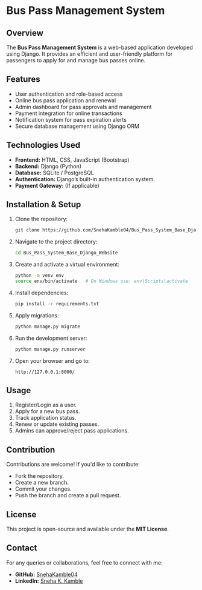 # Bus Pass Management System

## Overview
The **Bus Pass Management System** is a web-based application developed using Django. It provides an efficient and user-friendly platform for passengers to apply for and manage bus passes online.

## Features
- User authentication and role-based access
- Online bus pass application and renewal
- Admin dashboard for pass approvals and management
- Payment integration for online transactions
- Notification system for pass expiration alerts
- Secure database management using Django ORM

## Technologies Used
- **Frontend:** HTML, CSS, JavaScript (Bootstrap)
- **Backend:** Django (Python)
- **Database:** SQLite / PostgreSQL
- **Authentication:** Django’s built-in authentication system
- **Payment Gateway:** (If applicable)

## Installation & Setup
1. Clone the repository:
   ```sh
   git clone https://github.com/SnehaKamble04/Bus_Pass_System_Base_Django_Website.git
   ```
2. Navigate to the project directory:
   ```sh
   cd Bus_Pass_System_Base_Django_Website
   ```
3. Create and activate a virtual environment:
   ```sh
   python -m venv env
   source env/bin/activate   # On Windows use: env\Scripts\activate
   ```
4. Install dependencies:
   ```sh
   pip install -r requirements.txt
   ```
5. Apply migrations:
   ```sh
   python manage.py migrate
   ```
6. Run the development server:
   ```sh
   python manage.py runserver
   ```
7. Open your browser and go to:
   ```
   http://127.0.0.1:8000/
   ```

## Usage
1. Register/Login as a user.
2. Apply for a new bus pass.
3. Track application status.
4. Renew or update existing passes.
5. Admins can approve/reject pass applications.

## Contribution
Contributions are welcome! If you'd like to contribute:
- Fork the repository.
- Create a new branch.
- Commit your changes.
- Push the branch and create a pull request.

## License
This project is open-source and available under the **MIT License**.

## Contact
For any queries or collaborations, feel free to connect with me:
- **GitHub:** [SnehaKamble04](https://github.com/SnehaKamble04)
- **LinkedIn:** [Sneha K. Kamble](https://www.linkedin.com/in/sneha-k-kamble/)

